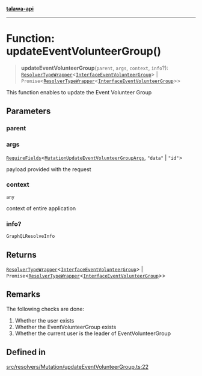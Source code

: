 [**talawa-api**](../../../../README.md)

***

# Function: updateEventVolunteerGroup()

> **updateEventVolunteerGroup**(`parent`, `args`, `context`, `info`?): [`ResolverTypeWrapper`](../../../../types/generatedGraphQLTypes/type-aliases/ResolverTypeWrapper.md)\<[`InterfaceEventVolunteerGroup`](../../../../models/EventVolunteerGroup/interfaces/InterfaceEventVolunteerGroup.md)\> \| `Promise`\<[`ResolverTypeWrapper`](../../../../types/generatedGraphQLTypes/type-aliases/ResolverTypeWrapper.md)\<[`InterfaceEventVolunteerGroup`](../../../../models/EventVolunteerGroup/interfaces/InterfaceEventVolunteerGroup.md)\>\>

This function enables to update the Event Volunteer Group

## Parameters

### parent

### args

[`RequireFields`](../../../../types/generatedGraphQLTypes/type-aliases/RequireFields.md)\<[`MutationUpdateEventVolunteerGroupArgs`](../../../../types/generatedGraphQLTypes/type-aliases/MutationUpdateEventVolunteerGroupArgs.md), `"data"` \| `"id"`\>

payload provided with the request

### context

`any`

context of entire application

### info?

`GraphQLResolveInfo`

## Returns

[`ResolverTypeWrapper`](../../../../types/generatedGraphQLTypes/type-aliases/ResolverTypeWrapper.md)\<[`InterfaceEventVolunteerGroup`](../../../../models/EventVolunteerGroup/interfaces/InterfaceEventVolunteerGroup.md)\> \| `Promise`\<[`ResolverTypeWrapper`](../../../../types/generatedGraphQLTypes/type-aliases/ResolverTypeWrapper.md)\<[`InterfaceEventVolunteerGroup`](../../../../models/EventVolunteerGroup/interfaces/InterfaceEventVolunteerGroup.md)\>\>

## Remarks

The following checks are done:
1. Whether the user exists
2. Whether the EventVolunteerGroup exists
3. Whether the current user is the leader of EventVolunteerGroup

## Defined in

[src/resolvers/Mutation/updateEventVolunteerGroup.ts:22](https://github.com/Suyash878/talawa-api/blob/e4413cec641a837926071678fed3c7f67234e31e/src/resolvers/Mutation/updateEventVolunteerGroup.ts#L22)
